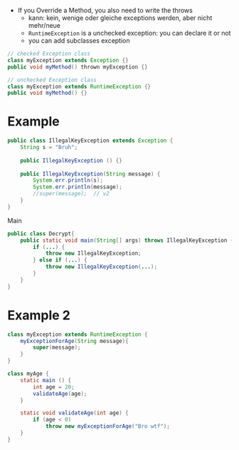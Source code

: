 - If you Override a Method, you also need to write the throws
	- kann: kein, wenige oder gleiche exceptions werden, aber nicht mehr/neue
	- `RuntimeException` is a unchecked exception: you can declare it or not
	- you can add subclasses exception

```java
// checked Exception class
class myException extends Exception {}          
public void myMethod() thrown myException {}
```

```java
// unchecked Exception class
class myException extends RuntimeException {}   
public void myMethod() {}
```



# Example
```java
public class IllegalKeyException extends Exception {
	String s = "Bruh";
	
	public IllegalKeyException () {}
	
	public IllegalKeyException(String message) {
		System.err.println(s);
		System.err.println(message);
		//super(message);  // v2
	}
}
```

Main
```java
public class Decrypt{
	public static void main(String[] args) throws IllegalKeyException {
		if (...) {
			throw new IllegalKeyException;
		} else if (...) {
			throw new IllegalKeyException(...);
		}
	}
}
```



# Example 2
```java
class myException extends RuntimeException {
    myExceptionForAge(String message){
        super(message);
    }
}
```

```java
class myAge {
    static main () {
        int age = 20;
        validateAge(age);
    }

    static void validateAge(int age) {
        if (age < 0)
            throw new myExceptionForAge("Bro wtf");
    }
}
```
